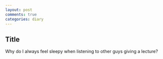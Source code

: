 ```yaml
---
layout: post
comments: true
categories: diary
---
```

## Title
Why do I always feel sleepy when listening to other guys giving a lecture?
